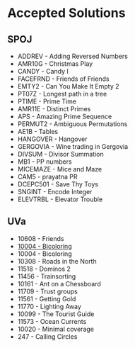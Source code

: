 <h1>Accepted Solutions</h1>
<h2>SPOJ</h2>
<ul>
<li>ADDREV - Adding Reversed Numbers</li>
<li>AMR10G - Christmas Play</li>
<li>CANDY - Candy I</li>
<li>FACEFRND - Friends of Friends</li>
<li>EMTY2 - Can You Make It Empty 2</li>
<li>PT07Z - Longest path in a tree</li>
<li>PTIME - Prime Time</li>
<li>AMR11E - Distinct Primes</li>
<li>APS - Amazing Prime Sequence</li>
<li>PERMUT2 - Ambiguous Permutations</li>
<li>AE1B - Tables</li>
<li>HANGOVER - Hangover</li>
<li>GERGOVIA - Wine trading in Gergovia</li>
<li>DIVSUM - Divisor Summation</li>
<li>MB1 - PP numbers</li>
<li>MICEMAZE - Mice and Maze</li>
<li>CAM5 - prayatna PR</li>
<li>DCEPC501 - Save Thy Toys</li>
<li>SNGINT - Encode Integer</li>
<li>ELEVTRBL - Elevator Trouble</li>
</ul>
<h2>UVa</h2>
<ul>
<li>10608 - Friends</li>
<li><a href="https://github.com/VojtechVanecek/solved_problems/blob/master/UVa/10004_-_Bicoloring/main.cpp">10004 - Bicoloring</a></li>
<li>10004 - Bicoloring</li>
<li>10308 - Roads in the North</li>
<li>11518 - Dominos 2</li>
<li>11456 - Trainsorting</li>
<li>10161 - Ant on a Chessboard</li>
<li>11709 - Trust groups</li>
<li>11561 - Getting Gold</li>
<li>11770 - Lighting Away</li>
<li>10099 - The Tourist Guide</li>
<li>11573 - Ocean Currents</li>
<li>10020 - Minimal coverage</li>
<li>247 - Calling Circles</li>
</ul>
